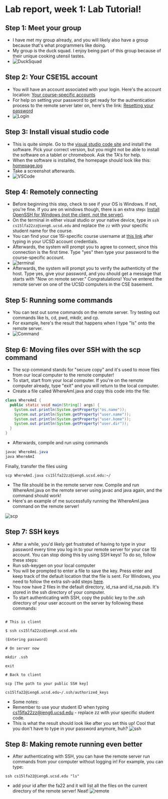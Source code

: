 # Lab report, week 1: Lab Tutorial!

## Step 1: Meet your group
- I have met my group already, and you will likely also have a group because that's what programmers like doing. 
- My group is the duck squad. I enjoy being part of this group because of their unique cooking utensil tastes.
- ![DuckSquad](DuckSquad.png)

## Step 2: Your CSE15L account
- You will have an account associated with your login. Here's the account location: [Your course-specific accounts](https://sdacs.ucsd.edu/~icc/index.php)
- For help on setting your password to get ready for the authentication process to the remote server later on, here's the link: [Resetting your password](https://docs.google.com/document/d/1hs7CyQeh-MdUfM9uv99i8tqfneos6Y8bDU0uhn1wqho/edit)
- ![Login](login.png)

## Step 3: Install visual studio code
- This is quite simple. Go to the [visual studio code site](https://code.visualstudio.com/) and install the software. Pick your correct version, but you might not be able to install the software on a tablet or chromebook. Ask the TA's for help.
- When the software is installed, the homepage should look like this: [homepage.jpg]()
- Take a screenshot afterwards.
- ![VSCode](vscode.png)

## Step 4: Remotely connecting
- Before beginning this step, check to see if your OS is Windows. If not, you're fine. If you are on windows though, there is an extra step: [Install OpenSSH for Windows (not the client, not the server)](https://learn.microsoft.com/en-us/windows-server/administration/openssh/openssh_install_firstuse?tabs=gui). 
- On the terminal in either visual studio or your native device, type in ```ssh cs15lfa22zz@ieng6.ucsd.edu``` and replace the ```zz``` with your specific student name for the course.
- You can find your cse 15l-specific course username at [this link](https://sdacs.ucsd.edu/~icc/index.php) after typing in your UCSD account credentials.
- Afterwards, the system will prompt you to agree to connect, since this connection is the first time. Type "yes" then type your password to the course-specific account.
- ![terminal](terminal.png) 
- Afterwards, the system will prompt you to verify the authenticity of the host. Type yes, give your password, and you should get a message that starts with "Now on remote server." Congratulations! You've entered the remote server on one of the UCSD computers in the CSE basement.

## Step 5: Running some commands
- You can test out some commands on the remote server. Try testing out commands like ls, cd, pwd, mkdir, and cp. 
- For example, here's the result that happens when I type "ls" onto the remote server.
- ![Command](command.png)

## Step 6: Moving files over SSH with the scp command
- The scp command stands for "secure copy" and it's used to move files from our local computer to the remote computer!
- To start, start from your local computer. If you're on the remote computer already, type "exit" and you will return to the local computer.
- Create a file called WhereAmI.java and copy this code into the file:
```java
class WhereAmI {
  public static void main(String[] args) {
    System.out.println(System.getProperty("os.name"));
    System.out.println(System.getProperty("user.name"));
    System.out.println(System.getProperty("user.home"));
    System.out.println(System.getProperty("user.dir"));
  }
}
```

- Afterwards, compile and run using commands 

```java
javac WhereAmi.java
java WhereAmI
```

Finally, transfer the files using 

```
scp WhereAmI.java cs15lfa22zz@ieng6.ucsd.edu:~/
```

- The file should be in the remote server now. Compile and run WhereAmI.java on the remote server using javac and java again, and the command should work!
- Here's an example of me successfully running the WhereAmI.java command on the remote server!

![scp](scp.png)

## Step 7: SSH keys

- After a while, you'd likely get frustrated of having to type in your password every time you log in to your remote server for your cse 15l account. You can stop doing this by using SSH keys! To do so, follow these steps:
- Run ssh-keygen on your local computer
- You will be prompted to enter a file to save the key. Press enter and keep track of the default location that the file is sent. For Windows, you need to follow the extra ssh-add steps [here](https://learn.microsoft.com/en-us/windows-server/administration/openssh/openssh_keymanagement#user-key-generation).
- You now have 2 files in the default directory, id_rsa and id_rsa.pub. It's stored in the ssh directory of your computer. 
- To start authenticating with SSH, copy the public key to the .ssh directory of your user account on the server by following these commands:
```

# This is client

$ ssh cs15lfa22zz@ieng6.ucsd.edu

(Entering password)

# On server now

mkdir .ssh

exit

# Back to client

scp [The path to your public SSH key] 

cs15lfa22@ieng6.ucsd.edu~/.ssh/authorized_keys

```

- Some notes:
- Remember to use your student ID when typing cs15lfa22zz@ieng6.ucsd.edu - replace zz with your specific student code.
- This is what the result should look like after you set this up! Cool that you don't have to type in your password anymore, huh?
![ssh](ssh.png)

## Step 8: Making remote running even better
- After authenticating with SSH, you can have the remote server run commands from your computer without logging in! For example, you can type:

```
ssh cs15lfa22@ieng6.ucsd.edu "ls"
```

- add your id after the fa22 and it will list all the files on the current directory of the remote server! Neat!
![remote](remotecommands.png)
